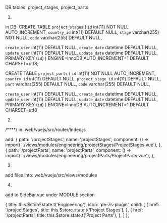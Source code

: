 DB tables:
project_stages,
project_parts

1)
in DB:
CREATE TABLE `project_stages` (
  `id` int(11) NOT NULL AUTO_INCREMENT,
  `country_id` int(11) DEFAULT NULL,
  `stage` varchar(255) NOT NULL,
  `code` varchar(255) DEFAULT NULL,

  `create_user` int(11) DEFAULT NULL,
  `create_date` datetime DEFAULT NULL,
  `update_user` int(11) DEFAULT NULL,
  `update_date` datetime DEFAULT NULL,
  PRIMARY KEY (`id`)
) ENGINE=InnoDB AUTO_INCREMENT=1 DEFAULT CHARSET=utf8;

CREATE TABLE `project_parts` (
  `id` int(11) NOT NULL AUTO_INCREMENT,
  `country_id` int(11) DEFAULT NULL,
  `project_stage_id` int(11) DEFAULT NULL,
  `part` varchar(255) DEFAULT NULL,
  `code` varchar(255) DEFAULT NULL,

  `create_user` int(11) DEFAULT NULL,
  `create_date` datetime DEFAULT NULL,
  `update_user` int(11) DEFAULT NULL,
  `update_date` datetime DEFAULT NULL,
  PRIMARY KEY (`id`)
) ENGINE=InnoDB AUTO_INCREMENT=1 DEFAULT CHARSET=utf8

2)
/****/
in:
web/vuejs/src/router/index.js

add:
{
    path: '/projectStages',
    name: 'projectStages',
    component: () => import('../views/modules/engineering/projectStages/ProjectStages.vue'),
},
{
    path: '/projectParts',
    name: 'projectParts',
    component: () => import('../views/modules/engineering/projectParts/ProjectParts.vue'),
},

3)
add files into:
web/vuejs/src/views/modules

4)
add to SideBar.vue under MODULE section

{
    title: this.$store.state.t('Engineering'),
    icon: 'pe-7s-plugin',
    child: [
        {
            href: '/projectStages',
            title: this.$store.state.t('Project Stages'),
        },
        {
            href: '/projectParts',
            title: this.$store.state.t('Project Parts'),
        },
    ]
},